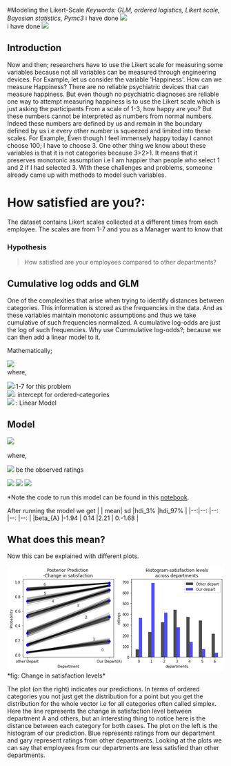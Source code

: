 #Modeling the Likert-Scale
*Keywords: GLM, ordered logistics, Likert scale, Bayesian statistics, Pymc3*
i have done 
<img src ="https://render.githubusercontent.com/render/math?math=/alpha /sim Normal(3,4)"></br>i have done 
<img src ="https://render.githubusercontent.com/render/math?math=/alpha /sim Normal(3,4)"></br>
## Introduction
Now and then; researchers have to use the Likert scale for measuring some variables because not all variables can be measured through engineering devices. For Example, let us consider the variable 'Happiness'. How can we measure Happiness? There are no reliable psychiatric devices that can measure happiness. But even though no psychiatric diagnoses are reliable one way to attempt measuring happiness is to use the Likert scale which is just asking the participants From a scale of 1-3, how happy are you? But these numbers cannot be interpreted as numbers from normal numbers. Indeed these numbers are defined by us and remain in the boundary defined by us i.e every other number is squeezed and limited into these scales. For Example, Even though I feel immensely happy today I cannot choose 100; I have to choose 3. 
One other thing we know about these variables is that it is not categories because 3>2>1. It means that it preserves monotonic assumption i.e I am happier than people who select 1 and 2 if I had selected 3. With these challenges and problems, someone already came up with methods to model such variables.

# How satisfied are you?:
The dataset contains Likert scales collected at a different times from each employee. The scales are from 1-7 and you as a Manager want to know that
### Hypothesis
>How satisfied are your employees compared to other departments?

## Cumulative log odds and GLM
One of the complexities that arise when trying to identify distances between categories. This information is stored as the frequencies in the data. And as these variables maintain monotonic assumptions and thus we take cumulative of such frequencies normalized. A cumulative log-odds are just the log of such frequencies. Why use Cummulative log-odds?; because we can then add a linear model to it.

Mathematically;

<img src ="https://render.githubusercontent.com/render/math?math=\log(\frac{Pr(y_{i}<k)}{1-Pr(y_{i}<k})=\alpha_{k}-\phi_{i}"><br>
where,

<img src ="https://render.githubusercontent.com/render/math?math=k">:1-7 for this problem<br>
<img src ="https://render.githubusercontent.com/render/math?math=\alpha">: intercept for ordered-categories<br>
<img src ="https://render.githubusercontent.com/render/math?math=\phi">  : Linear Model

## Model

<img src ="https://render.githubusercontent.com/render/math?math=R_{i} \sim ordered-logit(\phi_{i},k)">


where,

<img src ="https://render.githubusercontent.com/render/math?math=R_{i}"> be the observed ratings

<img src ="https://render.githubusercontent.com/render/math?math=\phi_{i}=\beta_{A} * Department_{A}">

<img src ="https://render.githubusercontent.com/render/math?math=\beta_{A}=Normal(0,1)">


<img src ="https://render.githubusercontent.com/render/math?math=k\sim Normal(0,1.5)">


*Note the code to run this model can be found in this [notebook](https://github.com/roesta07/Modeling-Likert-Scale/blob/main/Likert_scale_notebook.ipynb).

After running the model we get
|  | mean|   sd  |hdi_3%     |hdi_97% |
|--:|--: |--:	 |--:        |--:     |
|beta_{A}   |-1.94    | 0.14   |2.21      | 0.-1.68  |

## What does this mean?
Now this can be explained with different plots.
<div><img src="fig//result.png" width="820"  class="inline"> </div>
*fig: Change in satisfaction levels*


The plot (on the right) indicates our predictions. In terms of ordered categories you not just get the distribution for a point but you get the distribution for the whole vector i.e for all categories often called simplex. Here the line represents the change in satisfaction level between department A and others, but an interesting thing to notice here is the distance between each category for both cases. The plot on the left is the histogram of our prediction. Blue represents ratings from our department and gary represent ratings from other departments. Looking at the plots we can say that employees from our departments are less satisfied than other departments.
